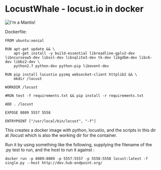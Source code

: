 LocustWhale - locust.io in docker
=====================================

![I'm a Mantis!](http://i.imgur.com/NyDBaMn.png "I'm a Mantis!")

Dockerfile: 

```
FROM ubuntu:xenial

RUN apt-get update && \
    apt-get install -y build-essential libreadline-gplv2-dev libncursesw5-dev libssl-dev libsqlite3-dev tk-dev libgdbm-dev libc6-dev libbz2-dev \
    python2.7 python-dev python-pip libevent-dev

RUN pip install locustio pyzmq websocket-client httplib2 && \
    mkdir /locust

WORKDIR /locust

#RUN test -f requirements.txt && pip install -r requirements.txt

ADD . /locust

EXPOSE 8089 5557 5558

ENTRYPOINT ["/usr/local/bin/locust", "-f"]
```

This creates a docker image with python, locustio, and the scripts in this dir at /locust
which is also the working dir for the container. 

Run it by using something like the following, supplying the filename of the .py test
to run, and the host to run it against :

```
docker run -p 8089:8089 -p 5557:5557 -p 5558:5558 locust:latest -f single.py --host http://dev.hub-endpoint.org/
```

